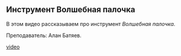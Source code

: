 ## Инструмент Волшебная палочка

В этом видео рассказываем про инструмент *Волшебная палочка*. 

Преподаватель: Алан Батяев. 

[video](https://player.softculture.cc/embed/online/ARC/ARC_59.21.12_L2-6_Magic_Wand)